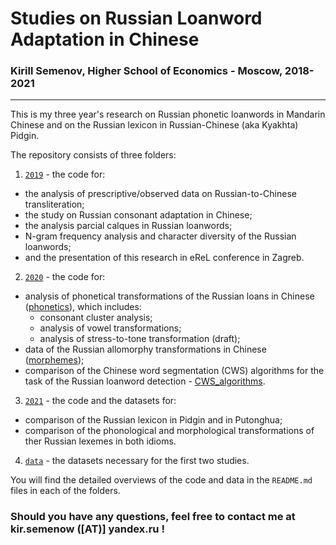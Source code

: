 # Studies on Russian Loanword Adaptation in Chinese
### Kirill Semenov, Higher School of Economics - Moscow, 2018-2021
---
This is my three year's research on Russian phonetic loanwords in Mandarin Chinese and on the Russian lexicon in Russian-Chinese (aka Kyakhta) Pidgin.

The repository consists of three folders:
1. [`2019`](../../tree/master/2019) - the code for:
  - the analysis of prescriptive/observed data on Russian-to-Chinese transliteration;
  - the study on Russian consonant adaptation in Chinese;
  - the analysis parcial calques in Russian loanwords;
  - N-gram frequency analysis and character diversity of the Russian loanwords;
  - and the presentation of this research in eReL conference in Zagreb.

2. [`2020`](../../tree/master/2020) - the code for:
  - analysis of phonetical transformations of the Russian loans in Chinese ([phonetics](../../tree/master/2020/phonetics)), which includes:
    - consonant cluster analysis;
    - analysis of vowel transformations;
    - analysis of stress-to-tone transformation (draft);
  - data of the Russian allomorphy transformations in Chinese ([morphemes](../../tree/master/2020/morphemes)); 
  - comparison of the Chinese word segmentation (CWS) algorithms for the task of the Russian loanword detection - [CWS_algorithms](../../tree/master/2020/CWS_algorithms).

3. [`2021`](../../tree/master/2021) - the code and the datasets for:
 - comparison of the Russian lexicon in Pidgin and in Putonghua;
 - comparison of the phonological and morphological transformations of ther Russian lexemes in both idioms.

4. [`data`](../../tree/master/data) - the datasets necessary for the first two studies.

You will find the detailed overviews of the code and data in the `README.md` files in each of the folders.


### Should you have any questions, feel free to contact me at kir.semenow ([АТ)] yandex.ru !

